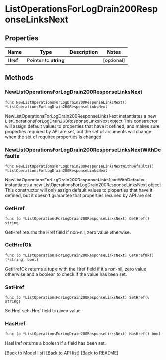 # ListOperationsForLogDrain200ResponseLinksNext

## Properties

Name | Type | Description | Notes
------------ | ------------- | ------------- | -------------
**Href** | Pointer to **string** |  | [optional] 

## Methods

### NewListOperationsForLogDrain200ResponseLinksNext

`func NewListOperationsForLogDrain200ResponseLinksNext() *ListOperationsForLogDrain200ResponseLinksNext`

NewListOperationsForLogDrain200ResponseLinksNext instantiates a new ListOperationsForLogDrain200ResponseLinksNext object
This constructor will assign default values to properties that have it defined,
and makes sure properties required by API are set, but the set of arguments
will change when the set of required properties is changed

### NewListOperationsForLogDrain200ResponseLinksNextWithDefaults

`func NewListOperationsForLogDrain200ResponseLinksNextWithDefaults() *ListOperationsForLogDrain200ResponseLinksNext`

NewListOperationsForLogDrain200ResponseLinksNextWithDefaults instantiates a new ListOperationsForLogDrain200ResponseLinksNext object
This constructor will only assign default values to properties that have it defined,
but it doesn't guarantee that properties required by API are set

### GetHref

`func (o *ListOperationsForLogDrain200ResponseLinksNext) GetHref() string`

GetHref returns the Href field if non-nil, zero value otherwise.

### GetHrefOk

`func (o *ListOperationsForLogDrain200ResponseLinksNext) GetHrefOk() (*string, bool)`

GetHrefOk returns a tuple with the Href field if it's non-nil, zero value otherwise
and a boolean to check if the value has been set.

### SetHref

`func (o *ListOperationsForLogDrain200ResponseLinksNext) SetHref(v string)`

SetHref sets Href field to given value.

### HasHref

`func (o *ListOperationsForLogDrain200ResponseLinksNext) HasHref() bool`

HasHref returns a boolean if a field has been set.


[[Back to Model list]](../README.md#documentation-for-models) [[Back to API list]](../README.md#documentation-for-api-endpoints) [[Back to README]](../README.md)


